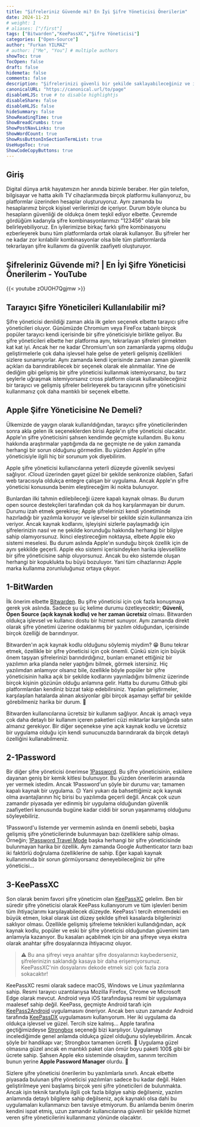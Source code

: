 ```yaml
---
title: "Şifreleriniz Güvende mi? En İyi Şifre Yöneticisi Önerilerim"
date: 2024-11-23
# weight: 1
# aliases: ["/first"]
tags: ["Bitwarden","KeePassXC","Şifre Yöneticisi"]
categories: ["Open-Source"]
author: "Furkan YILMAZ"
# author: ["Me", "You"] # multiple authors
showToc: true
TocOpen: false
draft: false
hidemeta: false
comments: false
description: "Şifrelerinizi güvenli bir şekilde saklayabileceğiniz ve işlevsel bir şekilde kullanabileceğiniz yazılım önerileri."
canonicalURL: "https://canonical.url/to/page"
disableHLJS: true # to disable highlightjs
disableShare: false
disableHLJS: false
hideSummary: false
ShowReadingTime: true
ShowBreadCrumbs: true
ShowPostNavLinks: true
ShowWordCount: true
ShowRssButtonInSectionTermList: true
UseHugoToc: true
ShowCodeCopyButtons: true
---
```


## Giriş 

Digital dünya artık hayatımızın her anında bizimle beraber. Her gün telefon, bilgisayar ve hatta akıllı TV cihazlarımızda birçok platformu kullanıyoruz, bu platformlar üzerinden hesaplar oluşturuyoruz. Aynı zamanda bu hesaplarımız birçok kişisel verilerimizi de içeriyor. Durum böyle olunca bu hesapların güvenliği de oldukça önem teşkil ediyor elbette. Çevremde gördüğüm kadarıyla şifre kombinasyonlarımızı "123456" olarak bile belirleyebiliyoruz. En iyilerimizse birkaç farklı şifre kombinasyonu ezberleyerek bunu tüm platformlarda ortak olarak kullanıyor. Bu şifreler her ne kadar zor kırılabilir kombinasyonlar olsa bile tüm platformlarda tekrarlayan şifre kullanımı da güvenlik zaafiyeti oluşturuyor. 

##  Şifreleriniz Güvende mi? | En İyi Şifre Yöneticisi Önerilerim - YouTube

{{< youtube zOUOH7Qgjmw >}}

## Tarayıcı Şifre Yöneticileri Kullanılabilir mi?
Şifre yöneticisi denildiği zaman akla ilk gelen seçenek elbette tarayıcı şifre yöneticileri oluyor. Günümüzde Chromium veya FireFox tabanlı birçok popüler tarayıcı kendi içerisinde bir şifre yöneticisiyle birlikte geliyor. Bu şifre yöneticileri elbette her platforma aynı, tekrarlayan şifreleri girmekten kat kat iyi. Ancak her ne kadar Chromium'un son zamanlarda yapmış olduğu geliştirmelerle çok daha işlevsel hale gelse de yeterli gelişmiş özellikleri sizlere sunamıyorlar. Aynı zamanda kendi içerisinde zaman zaman güvenlik açıkları da barındırabilecek bir seçenek olarak ele alınmalılar. Yine de dediğim gibi gelişmiş bir şifre yöneticisi kullanmak istemiyorsanız, bu tarz şeylerle uğraşmak istemiyorsanız cross platform olarak kullanabileceğiniz bir tarayıcı ve gelişmiş şifreler belirleyerek bu tarayıcının şifre yöneticisini kullanmanız çok daha mantıklı bir seçenek elbette. 

## Apple Şifre Yöneticisine Ne Demeli? 
Ülkemizde de yaygın olarak kullanıldığından, tarayıcı şifre yöneticilerinden sonra akla gelen ilk seçeneklerden birisi Apple'ın şifre yöneticisi olacaktır. Apple'ın şifre yöneticisini şahsen kendimde geçmişte kullandım. Bu konu hakkında araştırmalar yaptığımda da ne geçmişte ne de yakın zamanda herhangi bir sorun olduğunu görmedim. Bu yüzden Apple'ın şifre yöneticisiyle ilgili hiç bir sorunum yok diyebilirim. 

Apple şifre yöneticisi kullanıcılarına yeterli düzeyde güvenlik seviyesi sağlıyor. ıCloud üzerinden gayet güzel bir şekilde senkronize olabilen, Safari web taracısıyla oldukça entegre çalışan bir uygulama. Ancak Apple'ın şifre yöneticisi konusunda benim eleştireceğim iki nokta bulunuyor. 

Bunlardan ilki tahmin edilebileceği üzere kapalı kaynak olması. Bu durum open source destekçileri tarafından çok da hoş karşılanmayan bir durum. Durumu izah etmek gerekirse; Apple şifrelerinizi kendi yönetiminde hazırladığı bir yazılımla koruyor ve işlevsel bir şekilde sizin kullanmanıza izin veriyor. Ancak kaynak kodlarını, işleyişini sizlerle paylaşmadığı için şifrelerinizin nasıl ve ne şekilde korunduğu hakkında herhangi bir bilgiye sahip olamıyorsunuz. İkinci eleştireceğim noktaysa, elbete Apple eko sistemi meselesi. Bu durum aslında Apple'ın sunduğu birçok özellik için de aynı şekkilde geçerli. Apple eko sistemi içerisindeyken harika işlevsellikte bir şifre yöneticisine sahip oluyorsunuz. Ancak bu eko sistemde oluşan herhangi bir kopuklukta bu büyü bozuluyor. Yani tüm cihazlarınızı Apple marka kullanma zorunluluğunuz ortaya çıkıyor. 
 
 ## 1-BitWarden
İlk önerim elbette [Bitwarden](https://bitwarden.com). Bu şifre yöneticisi için çok fazla konuşmaya gerek yok aslında. Sadece şu üç kelime durumu özetleyecektir; **Güvenli, Open Source (açık kaynak kodlu) ve her zaman ücretsiz** olması. Bitwarden oldukça işlevsel ve kullanıcı dostu bir hizmet sunuyor. Aynı zamanda direkt olarak şifre yönetimi üzerine odaklanmış bir yazılım olduğundan, içerisinde birçok özelliği de barındırıyor. 

Bitwarden'ın açık kaynak kodlu olduğunu söylemiş miydim? 😁 Bunu tekrar etmek, özellikle bir şifre yöneticisi için çok önemli. Çünkü sizin için büyük önem taşıyan şifrelerinizi barındırdığınız, bunları emanet ettiğiniz bir yazılımın arka planda neler yaptığını bilmek, görmek istersiniz. Hiç yazılımdan anlamıyor olsanız bile, özellikle böyle popüler bir şifre yöneticisinin halka açık bir şekilde kodlarını yayınladığını bilmeniz üzerinde birçok kişinin gözünün olduğu anlamına gelir. Hatta bu durumu Github gibi platformlardan kendiniz bizzat takip edebilirsiniz. Yapılan geliştirmeler, karşılaşılan hatalarda alınan aksiyonlar gibi birçok aşamayı şeffaf bir şekilde görebilmeniz harika bir durum. 🤩

Bitwarden kullanıcılarına ücretsiz bir kullanım sağlıyor. Ancak iş amaçlı veya çok daha detaylı bir kullanım içeren paketleri cüzi miktarlar karşılığında satın almanız gerekiyor. Bir diğer seçenekse yine açık kaynak kodlu ve ücretsiz bir uygulama olduğu için kendi sunucunuzda barındırarak da birçok detaylı özelliğini kullanabilmeniz. 

## 2-1Password
Bir diğer şifre yöneticisi önerimse [1Password](https://1password.com). Bu şifre yöneticisinin, eskilere dayanan geniş bir kemik kitlesi bulunuyor. Bu yüzden önerilerim arasında yer vermek istedim. Ancak 1Password'un şöyle bir durumu var; tamamen kapalı kaynak bir uygulama. 😐 Yani yukarı da bahsettiğimiz açık kaynak olma avantajlarının hiç birisi bu yazılımda geçerli değil. Ancak çok uzun zamandır piyasada yer edinmiş bir uygulama olduğundan güvenlik zaafiyetleri konusunda bugüne kadar ciddi bir sorun yaşanmamış olduğunu söyleyebiliriz. 

1Password'u listemde yer vermemin aslında en önemli sebebi, başka gelişmiş şifre yöneticilerinde bulunmayan bazı özelliklere sahip olması. Örneğin; [1Password Travel Mode](https://support.1password.com/travel-mode/) başka herhangi bir şifre yöneticisinde bulunmayan harika bir özellik. Aynı zamanda Google Authenticator tarzı bazı iki faktörlü doğrulama özelliklerine de sahip. Eğer kapalı kaynak kullanımında bir sorun görmüyorsanız deneyebileceğiniz bir şifre yöneticisi... 

## 3-KeePassXC 
Son olarak benim favori şifre yöneticim olan [KeePassXC](https://keepassxc.org) gelelim. Ben bir süredir şifre yöneticisi olarak KeePass kullanıyorum ve tüm işlevleri benim tüm ihtiyaçlarımı karşılayabilecek düzeyde. KeePass'i tercih etmemdeki en büyük etmen, lokal olarak üst düzey şekilde şifreli kasalarda bilgilerinizi saklıyor olması. Özellikle gelişmiş şifreleme teknikleri kullandığından, açık kaynak kodlu, popüler ve eski bir şifre yöneticisi olduğundan güvenimi tam anlamıyla kazanıyor. Bu kasaları açabilmek için bir ana şifreye veya ekstra olarak anahtar şifre dosyalarınıza ihtiyacınız oluyor.

> ⚠️ Bu ana şifreyi veya anahtar şifre dosyalarınızı kaybederseniz, şifrelerinizin saklandığı kasaya bir daha erişemiyorsunuz. KeePassXC'nin dosyalarını dekode etmek sizi çok fazla zora sokacaktır!

KeePassXC resmi olarak sadece macOS, Windows ve Linux yazılımlarına sahip. Resmi tarayıcı uzantılarıysa Mozilla Firefox, Chrome ve Microsoft Edge olarak mevcut. Android veya iOS tarafındaysa resmi bir uygulamaya maalesef sahip değil. KeePass, geçmişte Android tarafı için [KeePass2Android](https://github.com/PhilippC/keepass2android) uygulamasını öneriyor. Ancak ben uzun zamandır Android tarafında [KeePassDX](https://www.keepassdx.com/) uygulamasını kullanıyorum. Her iki uygulama da oldukça işlevsel ve güzel. Tercih size kalmış... Apple tarafına geçtiğimizdeyse [Strongbox](https://strongboxsafe.com/) seçeneği bizi karşılıyor. Uygulamayı incelediğimde genel anlamda oldukça güzel olduğunu söyleyebilirim. Ancak şöyle bir handikapı var; Strongbox tamamen ücretli. 💸 Uygulama güzel olmasına güzel ancak en mantıklı paket olan ömür boyu paketi 100$ gibi bir ücrete sahip. Şahsen Apple eko sisteminde olsaydım, sanırım tercihim bunun yerine **Apple Password Manager** olurdu. 🤔

Sizlere şifre yöneticisi önerilerim bu yazılımlarla sınırlı. Ancak elbette piyasada bulunan şifre yöneticisi yazılımları sadece bu kadar değil. Halen geliştirilmeye yeni başlamış birçok yeni şifre yöneticileri de bulunmakta. Ancak işin teknik tarafıyla ilgili çok fazla bilgiye sahip değilseniz, yazılım anlamında detaylı bilgilere sahip değilseniz, açık kaynaklı olsa dahi bu uygulamaları kullanmanızı ben tavsiye etmiyorum. Bu anlamda benim önerim kendini ispat etmiş, uzun zamandır kullanıcılarına güvenli bir şekilde hizmet veren şifre yöneticilerini kullanmanız yönünde olacaktır. 


